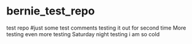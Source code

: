 # bernie_test_repo
test repo
#just some test comments
testing it out for second time 
More testing 
even more testing
Saturday night testing
i am so cold 
